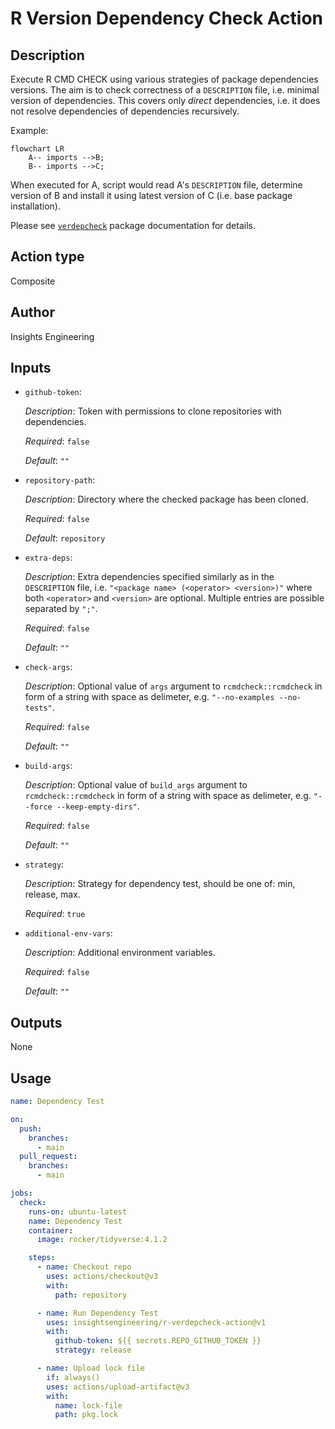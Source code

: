 # R Version Dependency Check Action

## Description

Execute R CMD CHECK using various strategies of package dependencies versions.
The aim is to check correctness of a `DESCRIPTION` file, i.e. minimal version of dependencies.
This covers only _direct_ dependencies, i.e. it does not resolve dependencies of dependencies recursively.

Example:
```mermaid
flowchart LR
    A-- imports -->B;
    B-- imports -->C;
```

When executed for A, script would read A's `DESCRIPTION` file, determine version of B and install it using latest version of C (i.e. base package installation).

Please see [`verdepcheck`](https://github.com/insightsengineering/verdepcheck) package documentation for details.

## Action type
Composite

## Author
Insights Engineering

## Inputs
* `github-token`:

  _Description_: Token with permissions to clone repositories with dependencies.

  _Required_: `false`

  _Default_: `""`

* `repository-path`:

  _Description_: Directory where the checked package has been cloned.

  _Required_: `false`

  _Default_: `repository`

* `extra-deps`:

  _Description_: Extra dependencies specified similarly as in the `DESCRIPTION` file, i.e. `"<package name> (<operator> <version>)"` where both `<operator>` and `<version>` are optional. Multiple entries are possible separated by `";"`.

  _Required_: `false`

  _Default_: `""`

* `check-args`:

  _Description_: Optional value of `args` argument to `rcmdcheck::rcmdcheck` in form of a string with space as delimeter, e.g. `"--no-examples --no-tests"`.

  _Required_: `false`

  _Default_: `""`

* `build-args`:

  _Description_: Optional value of `build_args` argument to `rcmdcheck::rcmdcheck` in form of a string with space as delimeter, e.g. `"--force --keep-empty-dirs"`.

  _Required_: `false`

  _Default_: `""`

* `strategy`:

  _Description_: Strategy for dependency test, should be one of: min, release, max.

  _Required_: `true`

* `additional-env-vars`:

  _Description_: Additional environment variables.

  _Required_: `false`

  _Default_: `""`


## Outputs

None

## Usage

```yaml
name: Dependency Test

on:
  push:
    branches:
      - main
  pull_request:
    branches:
      - main

jobs:
  check:
    runs-on: ubuntu-latest
    name: Dependency Test
    container:
      image: rocker/tidyverse:4.1.2

    steps:
      - name: Checkout repo
        uses: actions/checkout@v3
        with:
          path: repository

      - name: Run Dependency Test
        uses: insightsengineering/r-verdepcheck-action@v1
        with:
          github-token: ${{ secrets.REPO_GITHUB_TOKEN }}
          strategy: release

      - name: Upload lock file
        if: always()
        uses: actions/upload-artifact@v3
        with:
          name: lock-file
          path: pkg.lock
```
